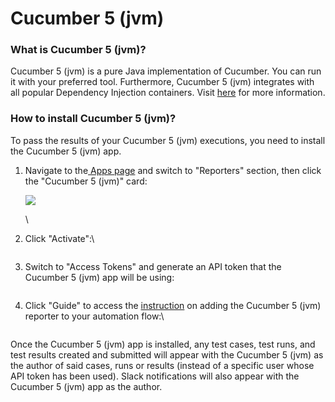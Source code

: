 # Cucumber 5 (jvm)

### What is Cucumber 5 (jvm)?

Cucumber 5 (jvm) is a pure Java implementation of Cucumber. You can run it with your preferred tool. Furthermore, Cucumber 5 (jvm) integrates with all popular Dependency Injection containers. Visit [here](https://cucumber.io/docs/installation/java/#dependency-injection) for more information.

### How to install Cucumber 5 (jvm)?

To pass the results of your Cucumber 5 (jvm) executions, you need to install the Cucumber 5 (jvm) app.

1.  Navigate to the[ Apps page](https://app.qase.io/apps) and switch to "Reporters" section, then click the "Cucumber 5 (jvm)" card:

    [![](https://downloads.intercomcdn.com/i/o/657842950/85c2e6be5ed15d353c0996bd/image.png)](https://downloads.intercomcdn.com/i/o/657842950/85c2e6be5ed15d353c0996bd/image.png)

    \

2.  Click "Activate":\


    <figure><img src="https://downloads.intercomcdn.com/i/o/657841226/7d40f7906d5e3fa86ab6badf/image.png" alt=""><figcaption></figcaption></figure>
3.  Switch to "Access Tokens" and generate an API token that the Cucumber 5 (jvm) app will be using:



    <figure><img src="https://downloads.intercomcdn.com/i/o/657848097/66b421a554b232862cbba8d2/image.png" alt=""><figcaption></figcaption></figure>
4.  Click "Guide" to access the [instruction](https://github.com/qase-tms/qase-java/tree/main/qase-cucumber-v5-reporter) on adding the Cucumber 5 (jvm) reporter to your automation flow:\


    <figure><img src="https://downloads.intercomcdn.com/i/o/657847278/ae73729058e7c08b596be3eb/image.png" alt=""><figcaption></figcaption></figure>

Once the Cucumber 5 (jvm) app is installed, any test cases, test runs, and test results created and submitted will appear with the Cucumber 5 (jvm) as the author of said cases, runs or results (instead of a specific user whose API token has been used). Slack notifications will also appear with the Cucumber 5 (jvm) app as the author.
